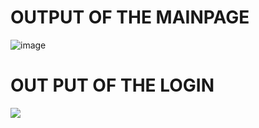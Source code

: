 <h1>OUTPUT OF THE MAINPAGE</h1>

<img src="https://i.ibb.co/fd6W2b2/image.png" alt="image" border="0"></a>


<h1> OUT PUT OF THE LOGIN </h1>



<img src="https://i.ibb.co/m0QQryF/screencapture-file-C-Users-deepa-One-Drive-Desktop-ecommerce360-login-html-2022-02-05-14-12-44.png" >
  
